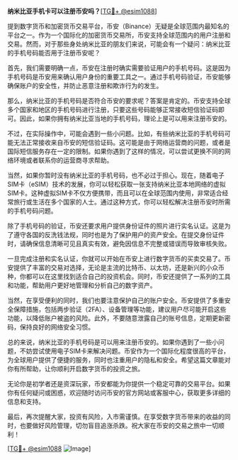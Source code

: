**纳米比亚手机卡可以注册币安吗？**[[TG💪+ @esim1088](https://t.me/s/esim1088)]

提到数字货币和加密货币交易平台，币安（Binance）无疑是全球范围内最知名的平台之一。作为一个国际化的加密货币交易所，币安支持全球范围内的用户注册和交易。然而，对于那些身处纳米比亚的朋友们来说，可能会有一个疑问：纳米比亚的手机号码能否用于注册币安呢？

首先，我们需要明确一点，币安在注册时确实需要验证用户的手机号码。这是因为手机号码是币安用来确认用户身份的重要工具之一。通过手机号码验证，币安能够确保账户的安全性，并防止恶意注册和欺诈行为的发生。

那么，纳米比亚的手机号码是否符合币安的要求呢？答案是肯定的。币安支持全球多个国家和地区的手机号码进行注册，只要这些号码能够正常接收短信验证码即可。因此，如果你拥有纳米比亚当地的手机号码，理论上是可以用来注册币安的。

不过，在实际操作中，可能会遇到一些小问题。比如，有些纳米比亚的手机号码可能无法正常接收来自币安的短信验证码。这可能是由于网络运营商的问题，或者是国际短信服务存在一定的限制。如果你遇到了这样的情况，可以尝试更换不同的网络环境或者联系你的运营商寻求帮助。

当然，如果你暂时没有纳米比亚的手机号码，也不必过于担心。现在，随着电子SIM卡（eSIM）技术的发展，你可以轻松获取一张支持纳米比亚本地网络的虚拟SIM卡。这种虚拟SIM卡不仅方便携带，而且可以在全球范围内使用，非常适合经常旅行或生活在多个国家的人士。通过这种方式，你可以轻松解决注册币安时所需的手机号码问题。

除了手机号码的验证，币安还要求用户提供身份证件的照片进行实名认证。这是为了遵守各国的反洗钱法规，同时也是为了保护用户的资产安全。在提交身份证件时，请确保信息清晰可见且真实有效，避免因信息不完整或错误而导致审核失败。

一旦完成注册和实名认证，你就可以开始在币安上进行数字货币的买卖交易了。币安提供了丰富的交易对选择，无论是主流的比特币、以太坊，还是新兴的小众币种，你都可以在这里找到适合自己的投资机会。同时，币安还提供了一系列的工具和功能，帮助用户更好地管理和分析自己的数字资产。

当然，在享受便利的同时，我们也要注意保护自己的账户安全。币安提供了多重安全保障措施，包括两步验证（2FA）、设备管理等功能，建议用户尽可能开启这些功能，以降低账户被盗的风险。此外，不要随意泄露自己的账号信息，定期更新密码，保持良好的网络安全习惯。

总的来说，纳米比亚的手机号码是可以用来注册币安的。如果你遇到了一些小问题，不妨尝试使用电子SIM卡来解决问题。币安作为一个国际化程度很高的平台，为全球用户提供了便捷的服务，同时也注重用户的隐私和安全。希望这篇文章能对你有所帮助，让你顺利开启数字货币的投资之旅。

无论你是初学者还是资深玩家，币安都能为你提供一个稳定可靠的交易平台。如果你有任何疑问或困惑，欢迎随时访问币安的官方网站或客服中心，获取更多详细的信息和支持。

最后，再次提醒大家，投资有风险，入市需谨慎。在享受数字货币带来的收益的同时，也要做好风险管理，切勿盲目追涨杀跌。祝大家在币安的交易之旅中一切顺利！

[[TG💪+ @esim1088](https://t.me/s/esim1088) ![Image](https://i.postimg.cc/4NQfJmqS/Snipaste-2025-05-13-00-14-12.png)]